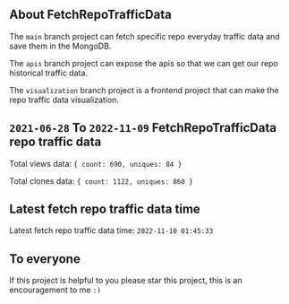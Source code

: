 ## About FetchRepoTrafficData

The `main` branch project can fetch specific repo everyday traffic data and save them in the MongoDB.

The `apis` branch project can expose the apis so that we can get our repo historical traffic data.

The `visualization` branch project is a frontend project that can make the repo traffic data visualization.

## `2021-06-28` To `2022-11-09` FetchRepoTrafficData repo traffic data

Total views data: `{ count: 690, uniques: 84 }`

Total clones data: `{ count: 1122, uniques: 860 }`

## Latest fetch repo traffic data time

Latest fetch repo traffic data time: `2022-11-10 01:45:33`

## To everyone

If this project is helpful to you please star this project, this is an encouragement to me `:)`



